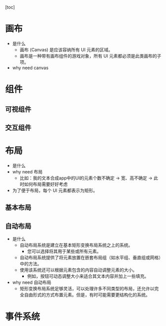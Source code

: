 [toc]


# 画布
- 是什么
	- 画布 (Canvas) 是应该容纳所有 UI 元素的区域。
	- 画布是一种带有画布组件的游戏对象，所有 UI 元素都必须是此类画布的子项。
- why need canvas

# 组件
## 可视组件
## 交互组件

# 布局
- 是什么
- why need 布局
	- 比如：我的文本合成app中的UI的元素个数不确定 -> 宽、高不确定 -> 此时如何布局需要好好考虑
- 为了便于布局，每个 UI 元素都表示为矩形。
## 基本布局
## 自动布局

- 是什么
	- 自动布局系统是建立在基本矩形变换布局系统之上的系统。
		- 您可以选择将其用于某些或所有元素。
	- 自动布局系统提供了将元素放置在嵌套布局组（如水平组、垂直组或网格）中的方法。
	- 使用该系统还可以根据元素包含的内容自动调整元素的大小。
		- 例如，按钮可动态调整大小来适合其文本内容并加上一些填充。
- why need 自动布局
	- 矩形变换布局系统足够灵活，可以处理许多不同类型的布局，还允许以完全自由形式的方式布置元素。但是，有时可能需要更结构化的系统。


# 事件系统

